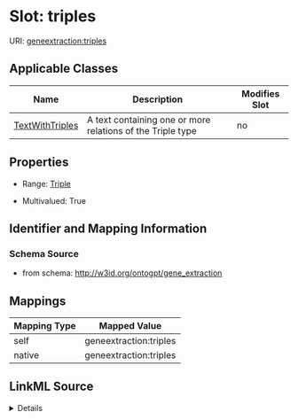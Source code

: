 

# Slot: triples

URI: [geneextraction:triples](http://w3id.org/ontogpt/gene_extractiontriples)



<!-- no inheritance hierarchy -->





## Applicable Classes

| Name | Description | Modifies Slot |
| --- | --- | --- |
| [TextWithTriples](TextWithTriples.md) | A text containing one or more relations of the Triple type |  no  |







## Properties

* Range: [Triple](Triple.md)

* Multivalued: True





## Identifier and Mapping Information







### Schema Source


* from schema: http://w3id.org/ontogpt/gene_extraction




## Mappings

| Mapping Type | Mapped Value |
| ---  | ---  |
| self | geneextraction:triples |
| native | geneextraction:triples |




## LinkML Source

<details>
```yaml
name: triples
from_schema: http://w3id.org/ontogpt/gene_extraction
rank: 1000
alias: triples
owner: TextWithTriples
domain_of:
- TextWithTriples
range: Triple
multivalued: true
inlined: true
inlined_as_list: true

```
</details>